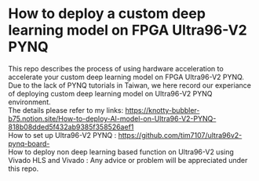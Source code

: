 # How to deploy a custom deep learning model on FPGA Ultra96-V2 PYNQ
This repo describes the process of using hardware acceleration to accelerate your custom deep learning model on FPGA Ultra96-V2 PYNQ.
Due to the lack of PYNQ tutorials in Taiwan, we here record our experiance of deploying custom deep learning model on Ultra96-V2 PYNQ environment.  
The details please refer to my links: https://knotty-bubbler-b75.notion.site/How-to-deploy-AI-model-on-Ultra96-V2-PYNQ-818b08dded5f432ab9385f358526aef1  
How to set up Ultra96-V2 PYNQ : https://github.com/tim7107/ultra96v2-pynq-board-  
How to deploy non deep learning based function on Ultra96-V2 using Vivado HLS and Vivado : 
Any advice or problem will be appreciated under this repo.  
